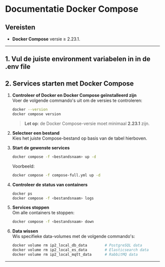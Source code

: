 # Documentatie Docker Compose

## Vereisten
- **Docker Compose** versie ≥ 2.23.1.

---

## **1. Vul de juiste environment variabelen in in de .env file**
## **2. Services starten met Docker Compose**

1. **Controleer of Docker en Docker Compose geïnstalleerd zijn**  
   Voer de volgende commando's uit om de versies te controleren:
   ```bash
   docker --version
   docker compose version
   ```
   > **Let op**: de Docker Compose-versie moet minimaal **2.23.1** zijn.

2. **Selecteer een bestand**  
   Kies het juiste Compose-bestand op basis van de tabel hierboven.

3. **Start de gewenste services**
   ```bash
   docker compose -f <bestandsnaam> up -d
   ```  
   Voorbeeld:
   ```bash
   docker compose -f compose-full.yml up -d
   ```

4. **Controleer de status van containers**
   ```bash
   docker ps
   docker compose -f <bestandsnaam> logs
   ```

5. **Services stoppen**  
   Om alle containers te stoppen:
   ```bash
   docker compose -f <bestandsnaam> down
   ```

6. **Data wissen**  
   Wis specifieke data-volumes met de volgende commando's:
   ```bash
   docker volume rm ip2_local_db_data        # PostgreSQL data
   docker volume rm ip2_local_es_data        # Elasticsearch data
   docker volume rm ip2_local_mqtt_data      # RabbitMQ data
   ```

---

